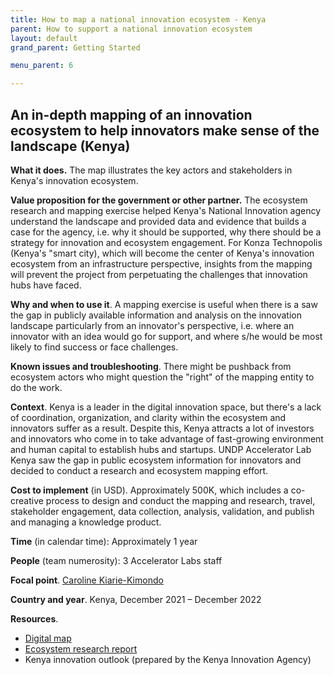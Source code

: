 ```yaml
---
title: How to map a national innovation ecosystem - Kenya
parent: How to support a national innovation ecosystem
layout: default
grand_parent: Getting Started

menu_parent: 6

---
```


## An in-depth mapping of an innovation ecosystem to help innovators make sense of the landscape (Kenya)


**What it does.** The map illustrates the key actors and stakeholders in Kenya's innovation ecosystem.

**Value proposition for the government or other partner.** The ecosystem research and mapping exercise helped Kenya's National Innovation agency understand the landscape and provided data and evidence that builds a case for the agency, i.e. why it should be supported, why there should be a strategy for innovation and ecosystem engagement. For Konza Technopolis (Kenya's "smart city), which will become the center of Kenya's innovation ecosystem from an infrastructure perspective, insights from the mapping will prevent the project from perpetuating the challenges that innovation hubs have faced.

**Why and when to use it**. A mapping exercise is useful when there is a saw the gap in publicly available information and analysis on the innovation landscape particularly from an innovator's perspective, i.e. where an innovator with an idea would go for support, and where s/he would be most likely to find success or face challenges.

**Known issues and troubleshooting**. There might be pushback from ecosystem actors who might question the "right" of the mapping entity to do the work.

**Context**. Kenya is a leader in the digital innovation space, but there's a lack of coordination, organization, and clarity within the ecosystem and innovators suffer as a result. Despite this, Kenya attracts a lot of investors and innovators who come in to take advantage of fast-growing environment and human capital to establish hubs and startups. UNDP Accelerator Lab Kenya saw the gap in public ecosystem information for innovators and decided to conduct a research and ecosystem mapping effort.

**Cost to implement** (in USD). Approximately 500K, which includes a co-creative process to design and conduct the mapping and research, travel, stakeholder engagement, data collection, analysis, validation, and publish and managing a knowledge product.

**Time** (in calendar time): Approximately 1 year

**People** (team numerosity): 3 Accelerator Labs staff

**Focal point**. [Caroline Kiarie-Kimondo](/national_innovation_ecosystems_toolkit/contributors/Caroline-Kiarie.html)

**Country and year**. Kenya, December 2021 – December 2022

**Resources**.

- [Digital map](https://undp.sharepoint.com/:b:/s/AcceleratorLabsNetwork/Ees4V2pWiwdDrdeihRQO8ckBYUf5l_J6if0P2Dlk80q8Nw?e=14gIv0)
- [Ecosystem research report](https://undp.sharepoint.com/:b:/s/AcceleratorLabsNetwork/ER9Bq6S2bc1LkCQ4IJov-XgBA9PbPdMdfYuhMuGqrRXFTA?e=aGwNnO)
- Kenya innovation outlook (prepared by the Kenya Innovation Agency)




